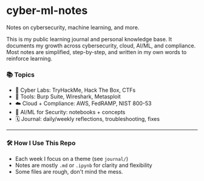 # cyber-ml-notes
Notes on cybersecurity, machine learning, and more. 

This is my public learning journal and personal knowledge base. It documents my growth across cybersecurity, cloud, AI/ML, and compliance. Most notes are simplified, step-by-step, and written in my own words to reinforce learning.

### 📚 Topics

- 🔐 Cyber Labs: TryHackMe, Hack The Box, CTFs
- 🧰 Tools: Burp Suite, Wireshark, Metasploit
- ☁️ Cloud + Compliance: AWS, FedRAMP, NIST 800-53
- 🤖 AI/ML for Security: notebooks + concepts
- 🗓️ Journal: daily/weekly reflections, troubleshooting, fixes

---

### 🛠️ How I Use This Repo

- Each week I focus on a theme (see `journal/`)
- Notes are mostly `.md` or `.ipynb` for clarity and flexibility
- Some files are rough, don't mind the mess.
